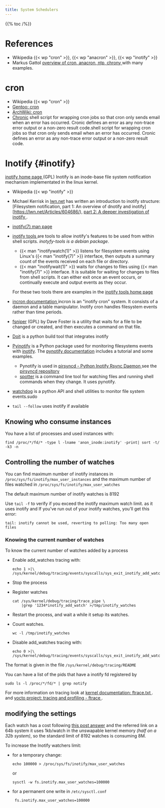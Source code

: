 ```yaml
---
title: System Schedulers
---
```


{{% toc /%}}

# References

-   Wikipedia {{< wp "cron" >}}, {{< wp "anacron" >}}, {{< wp "inotify" >}}
-   Markus Gattol [overview of cron, anacron, ntp, chrony
    ](http://www.markus-gattol.name/ws/time.html)
    with many examples.

# cron

-   Wikipedia {{< wp "cron" >}}
-   [Gentoo: cron](https://wiki.gentoo.org/wiki/Cron)
-   [ArchWiki: cron](https://wiki.archlinux.org/index.php/Cron)
-   [Chronic](http://habilis.net/cronic/)
    shell script for wrapping cron jobs so that cron only sends email
    when an error has occurred. Cronic defines an error as any
    non-trace error output or a non-zero result code.shell script for
    wrapping cron jobs so that cron only sends email when an error has
    occurred. Cronic defines an error as any non-trace error output or
    a non-zero result code.


# Inotify {#inotify}

[inotify home page
](http://inotify.aiken.cz/?section=common&page=home&lang=en) (GPL)
Inotify is an inode-base file system notification mechanism
implementated in the linux kernel.

-   Wikipedia {{< wp "inotify" >}}
-   Michael Kerrisk in [lwn.net](https://lwn.net) has written an
    introduction to inotify structure:
    [Filesystem notification, part 1: An overview of dnotify and
    inotify][https://lwn.net/Articles/604686/),
    [part 2: A deeper investigation of inotify
    ](https://lwn.net/Articles/605128/).
-   [inotify(7) man page
    ](http://manpages.debian.org/cgi-bin/man.cgi?query=inotify)
-   [inotify tools
    ](https://github.com/rvoicilas/inotify-tools/wiki#info)
    are tools to allow inotify's features to be used
    from within shell scripts. _inotyfy-tools is a debian package_.

    -   {{< man "inotifywatch(1)" >}} listens for filesystem events using
        Linux's {{< man "inotify(7)" >}} interface, then outputs a summary
        count of the events received on each file or directory.
    -   {{< man "inotifywait(1)" >}} waits for changes to files using
        {{< man "inotify(7)" >}} interface. It is suitable for waiting for
        changes to files from shell scripts. It can either exit once
        an event occurs, or continually execute and output events as
        they occur.

    For these two tools there are examples in the
    [inotify tools home page
    ](https://github.com/rvoicilas/inotify-tools/wiki#info)

-   [incron documentation
    ](http://inotify.aiken.cz/?section=incron&page=doc)
    incron is an "inotify cron" system.
    It consists of a daemon and a table manipulator.
    Inotify cron handles filesystem events rather than time
    periods.
-   [fsniper](https://github.com/l3ib/fsniper) (GPL)
    by Dave Foster
    is a utility that waits for a file to be changed or created,
    and then executes a command on that file.
-   [Doit](http://pydoit.org/)
    is a python build tool that integrates
    inotify
-   [Pyinotify](https://github.com/seb-m/pyinotify)
    is a Python package used for monitoring filesystems events
    with [inotify](http://inotify.aiken.cz/).
    The [pynotify documentation](https://github.com/seb-m/pyinotify/wiki)
    includes a tutorial and some examples.
    - Pynotify is used in
      [pirsyncd - Python Inotify Rsync Daemon
      ](http://ebalaskas.gr./blog/?page=pirsyncd)
      see the [pirsyncd repository](https://bitbucket.org/ebal/pirsyncd)
    - [spotter](https://github.com/borntyping/spotter) is a
      command line tool for watching files and running shell
      commands when they change. It uses pynotify.
-   [watchdog](https://pypi.python.org/pypi/watchdog)
    is a python API and shell utilities to monitor file system events.sudo
-   `tail --follow` uses inotify if available

## Knowing who consume instances

You have a list of processes and used instances with:

    find /proc/*/fd/* -type l -lname 'anon_inode:inotify' -print| sort -t/ -k3 -n

## Controlling the number of watches

You can find maximum number of inotify instances in
`/proc/sys/fs/inotify/max_user_instances` and the
maximum number of files watched in
`/proc/sys/fs/inotify/max_user_watches`

The default maximum number of inotify watches is 8192

Use `tail -f` to verify if you exceed the inotify maximum watch limit.
as it uses inotify and If you've run out of your inotify watches,
you'll get this error:

    tail: inotify cannot be used, reverting to polling: Too many open files

### Knowing the current number of watches

To  know the current number of watches added by a process
-   Enable add_watches tracing with:

        echo 1 >|\
        /sys/kernel/debug/tracing/events/syscalls/sys_exit_inotify_add_watch/enable

-   Stop the process
-   Register watches

        cat /sys/kernel/debug/tracing/trace_pipe \
            |grep '1234*inotify_add_watch' >/tmp/inotify_watches

-   Restart the process, and wait a while it setup its watches.
-   Count watches.

        wc -l /tmp/inotify_watches

-   Disable add_watches tracing with:

        echo 0 >|\
        /sys/kernel/debug/tracing/events/syscalls/sys_exit_inotify_add_watch/enable

The format is given in the file `/sys/kernel/debug/tracing/README`

You can have a list of the pids that have a inotify fd registered by

    sudo ls -l /proc/*/fd/* | grep notify

For more information on tracing look at
[kernel documentation: ftrace.txt
](https://www.kernel.org/doc/Documentation/trace/ftrace.txt).
and
[yocto project: tracing and profiling - ftrace
](https://wiki.yoctoproject.org/wiki/Tracing_and_Profiling#ftrace).

## modifying the settings

Each watch has a cost following
[this post answer](http://askubuntu.com/a/155426) and the referred
link on a 64b system it uses 1kb/watch in the unswapable kernel memory
_(half on a 32b system)_, so the standard limit of 8192 watches is
consuming 8M.

To increase the Inotify watchers limit:

-   for a temporary change:

        echo 100000 > /proc/sys/fs/inotify/max_user_watches

    or

        sysctl -w fs.inotify.max_user_watches=100000

-  for a permanent one write in `/etc/sysctl.conf`

        fs.inotify.max_user_watches=100000



<!-- Local Variables: -->
<!-- mode: markdown -->
<!-- ispell-local-dictionary: "english" -->
<!-- End: -->
